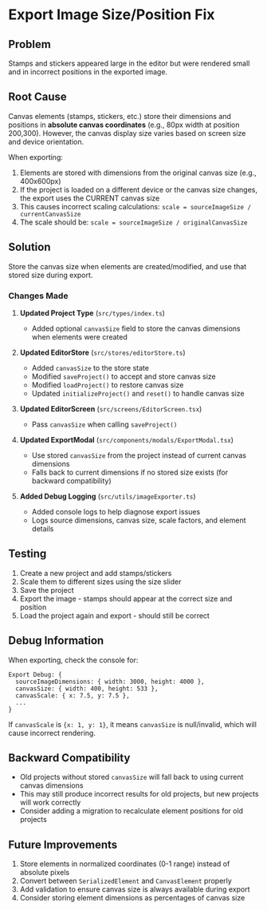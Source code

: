 # Export Image Size/Position Fix

## Problem

Stamps and stickers appeared large in the editor but were rendered small and in incorrect positions in the exported image.

## Root Cause

Canvas elements (stamps, stickers, etc.) store their dimensions and positions in **absolute canvas coordinates** (e.g., 80px width at position 200,300). However, the canvas display size varies based on screen size and device orientation.

When exporting:

1. Elements are stored with dimensions from the original canvas size (e.g., 400x600px)
2. If the project is loaded on a different device or the canvas size changes, the export uses the CURRENT canvas size
3. This causes incorrect scaling calculations: `scale = sourceImageSize / currentCanvasSize`
4. The scale should be: `scale = sourceImageSize / originalCanvasSize`

## Solution

Store the canvas size when elements are created/modified, and use that stored size during export.

### Changes Made

1. **Updated Project Type** (`src/types/index.ts`)

   - Added optional `canvasSize` field to store the canvas dimensions when elements were created

2. **Updated EditorStore** (`src/stores/editorStore.ts`)

   - Added `canvasSize` to the store state
   - Modified `saveProject()` to accept and store canvas size
   - Modified `loadProject()` to restore canvas size
   - Updated `initializeProject()` and `reset()` to handle canvas size

3. **Updated EditorScreen** (`src/screens/EditorScreen.tsx`)

   - Pass `canvasSize` when calling `saveProject()`

4. **Updated ExportModal** (`src/components/modals/ExportModal.tsx`)

   - Use stored `canvasSize` from the project instead of current canvas dimensions
   - Falls back to current dimensions if no stored size exists (for backward compatibility)

5. **Added Debug Logging** (`src/utils/imageExporter.ts`)
   - Added console logs to help diagnose export issues
   - Logs source dimensions, canvas size, scale factors, and element details

## Testing

1. Create a new project and add stamps/stickers
2. Scale them to different sizes using the size slider
3. Save the project
4. Export the image - stamps should appear at the correct size and position
5. Load the project again and export - should still be correct

## Debug Information

When exporting, check the console for:

```
Export Debug: {
  sourceImageDimensions: { width: 3000, height: 4000 },
  canvasSize: { width: 400, height: 533 },
  canvasScale: { x: 7.5, y: 7.5 },
  ...
}
```

If `canvasScale` is `{x: 1, y: 1}`, it means `canvasSize` is null/invalid, which will cause incorrect rendering.

## Backward Compatibility

- Old projects without stored `canvasSize` will fall back to using current canvas dimensions
- This may still produce incorrect results for old projects, but new projects will work correctly
- Consider adding a migration to recalculate element positions for old projects

## Future Improvements

1. Store elements in normalized coordinates (0-1 range) instead of absolute pixels
2. Convert between `SerializedElement` and `CanvasElement` properly
3. Add validation to ensure canvas size is always available during export
4. Consider storing element dimensions as percentages of canvas size
